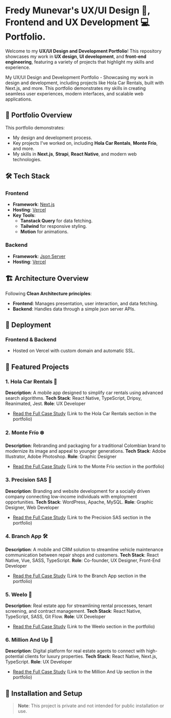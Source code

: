 # Fredy Munevar's UX/UI Design 🎨, Frontend and UX Development 💻 Portfolio.

Welcome to my **UX/UI Design and Development Portfolio**! This repository showcases my work in **UX design**, **UI development**, and **front-end engineering**, featuring a variety of projects that highlight my skills and experience.

My UX/UI Design and Development Portfolio - Showcasing my work in design and development, including projects like Hola Car Rentals, built with Next.js, and more. This portfolio demonstrates my skills in creating seamless user experiences, modern interfaces, and scalable web applications.

## 🌟 Portfolio Overview

This portfolio demonstrates:

- My design and development process.
- Key projects I've worked on, including **Hola Car Rentals**, **Monte Frío**, and more.
- My skills in **Next.js**, **Strapi**, **React Native**, and modern web technologies.

## 🛠️ Tech Stack

### Frontend

- **Framework**: [Next.js](https://nextjs.org/)
- **Hosting**: [Vercel](https://vercel.com/)
- **Key Tools**:
  - **Tanstack Query** for data fetching.
  - **Tailwind** for responsive styling.
  - **Motion** for animations.

### Backend

- **Framework**: [Json Server](https://www.npmjs.com/package/json-server)
- **Hosting**: [Vercel](https://vercel.app/)

## 🏗️ Architecture Overview

Following **Clean Architecture principles**:

- **Frontend**: Manages presentation, user interaction, and data fetching.
- **Backend**: Handles data through a simple json server APIs.

## 🚀 Deployment

### Frontend & Backend

- Hosted on Vercel with custom domain and automatic SSL.

## 📂 Featured Projects

### 1. **Hola Car Rentals** 🚗

**Description**: A mobile app designed to simplify car rentals using advanced search algorithms.
**Tech Stack**: React Native, TypeScript, Dripsy, Reanimated, Jest.
**Role**: UX Developer

- [Read the Full Case Study](https://fredymunevar.com/en/projects/hola) (Link to the Hola Car Rentals section in the portfolio)

### 2. **Monte Frío** ❄️

**Description**: Rebranding and packaging for a traditional Colombian brand to modernize its image and appeal to younger generations.
**Tech Stack**: Adobe Illustrator, Adobe Photoshop.
**Role**: Graphic Designer

- [Read the Full Case Study](https://fredymunevar.com/en/projects/monte-frio) (Link to the Monte Frío section in the portfolio)

### 3. **Precision SAS** 💼

**Description**: Branding and website development for a socially driven company connecting low-income individuals with employment opportunities.
**Tech Stack**: WordPress, Apache, MySQL.
**Role**: Graphic Designer, Web Developer

- [Read the Full Case Study](https://fredymunevar.com/en/projects/precision) (Link to the Precision SAS section in the portfolio)

### 4. **Branch App** 🛠️

**Description**: A mobile and CRM solution to streamline vehicle maintenance communication between repair shops and customers.
**Tech Stack**: React Native, Vue, SASS, TypeScript.
**Role**: Co-founder, UX Designer, Front-End Developer

- [Read the Full Case Study](https://fredymunevar.com/en/projects/branch) (Link to the Branch App section in the portfolio)

### 5. **Weelo** 🏢

**Description**: Real estate app for streamlining rental processes, tenant screening, and contract management.
**Tech Stack**: React Native, TypeScript, SASS, Git Flow.
**Role**: UX Developer

- [Read the Full Case Study](https://fredymunevar.com/en/projects/weelo) (Link to the Weelo section in the portfolio)

### 6. **Million And Up** 💎

**Description**: Digital platform for real estate agents to connect with high-potential clients for luxury properties.
**Tech Stack**: React Native, Next.js, TypeScript.
**Role**: UX Developer

- [Read the Full Case Study](https://fredymunevar.com/en/projects/million) (Link to the Million And Up section in the portfolio)

## 🔧 Installation and Setup

> **Note**: This project is private and not intended for public installation or use.
